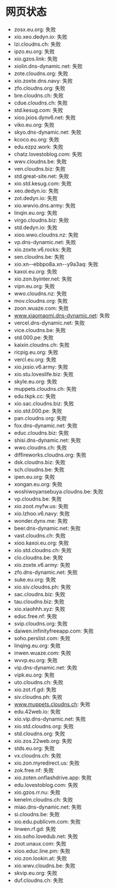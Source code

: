 # 网页状态
- zosx.eu.org: 失败
- xio.xeo.dedyn.io: 失败
- lzi.cloudns.ch: 失败
- ipzo.eu.org: 失败
- xio.gzos.link: 失败
- xiolin.dns-dynamic.net: 失败
- zote.cloudns.org: 失败
- xio.zoxte.dns.navy: 失败
- zfo.cloudns.org: 失败
- bre.cloudns.ch: 失败
- cdue.cloudns.ch: 失败
- std.kesug.com: 失败
- xioo.jxios.dynv6.net: 失败
- viko.eu.org: 失败
- skyo.dns-dynamic.net: 失败
- kcoco.eu.org: 失败
- edu.ezpz.work: 失败
- chatz.lovestoblog.com: 失败
- wwv.cloudns.be: 失败
- ven.cloudns.biz: 失败
- std.great-site.net: 失败
- xio.std.kesug.com: 失败
- xeo.dedyn.io: 失败
- zot.dedyn.io: 失败
- xio.wwvio.dns.army: 失败
- linqin.eu.org: 失败
- virgo.cloudns.biz: 失败
- std.dedyn.io: 失败
- xioo.wwo.cloudns.nz: 失败
- vp.dns-dynamic.net: 失败
- xio.zoxte.v6.rocks: 失败
- sen.cloudns.be: 失败
- xio.xn--ebbpo8a.xn--y9a3aq: 失败
- kaxoi.eu.org: 失败
- xio.zon.byinter.net: 失败
- vipn.eu.org: 失败
- wwo.cloudns.nz: 失败
- mov.cloudns.org: 失败
- zoon.wuaze.com: 失败
- www.xiaomaomi.dns-dynamic.net: 失败
- vercel.dns-dynamic.net: 失败
- vice.cloudns.be: 失败
- std.000.pe: 失败
- kaixin.cloudns.ch: 失败
- ricpig.eu.org: 失败
- vercl.eu.org: 失败
- xio.jxsio.v6.army: 失败
- xio.stu.loveslife.biz: 失败
- skyle.eu.org: 失败
- muppets.cloudns.ch: 失败
- edu.tkpk.cc: 失败
- xio.sac.cloudns.biz: 失败
- xio.std.000.pe: 失败
- pan.cloudns.org: 失败
- fox.dns-dynamic.net: 失败
- educ.cloudns.biz: 失败
- shisi.dns-dynamic.net: 失败
- wwo.cloudns.ch: 失败
- diffireworks.cloudns.org: 失败
- dsk.cloudns.biz: 失败
- sch.cloudns.be: 失败
- ipen.eu.org: 失败
- xongan.eu.org: 失败
- woshiwoyansebuya.cloudns.be: 失败
- vp.cloudns.be: 失败
- xio.zoot.myfw.us: 失败
- xio.lzhoo.v6.navy: 失败
- wonder.dynx.me: 失败
- beer.dns-dynamic.net: 失败
- vast.cloudns.ch: 失败
- xioo.kaxoi.eu.org: 失败
- xio.std.cloudns.ch: 失败
- clo.cloudns.be: 失败
- xio.zoxte.v6.army: 失败
- zfo.dns-dynamic.net: 失败
- suke.eu.org: 失败
- xio.siv.cloudns.ph: 失败
- sac.cloudns.biz: 失败
- tau.cloudns.biz: 失败
- xio.xiaohhh.xyz: 失败
- educ.free.nf: 失败
- svip.cloudns.org: 失败
- daiwen.infinityfreeapp.com: 失败
- soho.perslist.com: 失败
- linqing.eu.org: 失败
- inwen.wuaze.com: 失败
- wvvp.eu.org: 失败
- vip.dns-dynamic.net: 失败
- vipk.eu.org: 失败
- uto.cloudns.ch: 失败
- xio.zot.rf.gd: 失败
- siv.cloudns.ph: 失败
- www.muppets.cloudns.ch: 失败
- edu.42web.io: 失败
- xio.vip.dns-dynamic.net: 失败
- xio.std.cloudns.org: 失败
- std.cloudns.org: 失败
- xio.zos.22web.org: 失败
- stds.eu.org: 失败
- vx.cloudns.ch: 失败
- xio.zon.myredirect.us: 失败
- zok.free.nf: 失败
- xio.zoten.onflashdrive.app: 失败
- edu.lovestoblog.com: 失败
- xio.gzos.rr.nu: 失败
- kenelm.cloudns.ch: 失败
- miao.dns-dynamic.net: 失败
- si.cloudns.be: 失败
- xio.edu.publicvm.com: 失败
- linwen.rf.gd: 失败
- xio.soho.lovedub.net: 失败
- zoot.unaux.com: 失败
- xioo.educ.line.pm: 失败
- xio.zon.lookin.at: 失败
- xio.wwv.cloudns.be: 失败
- skvip.eu.org: 失败
- duf.cloudns.ch: 失败
